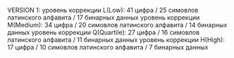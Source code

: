 VERSION 1:
уровень коррекции L(Low): 41 цифра / 25 симовлов латинского алфавита / 17 бинарных данных
уровень коррекции M(Medium): 34 цифра / 20 симовлов латинского алфавита / 14 бинарных данных
уровень коррекции Q(Quartile): 27 цифра / 16 симовлов латинского алфавита / 11 бинарных данных
уровень коррекции H(High): 17 цифра / 10 симовлов латинского алфавита / 7 бинарных данных
